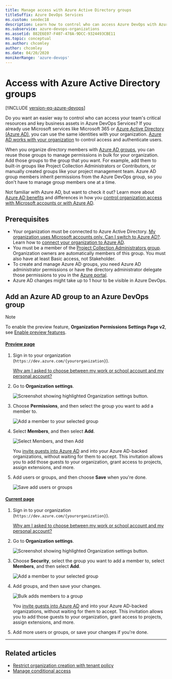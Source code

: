 ```yaml
---
title: Manage access with Azure Active Directory groups
titleSuffix: Azure DevOps Services
ms.custom: seodec18
description: Learn how to control who can access Azure DevOps with Azure Active Directory groups
ms.subservice: azure-devops-organizations
ms.assetid: 882E6E07-F407-478A-9DCC-9324493CBE11
ms.topic: conceptual
ms.author: chcomley
author: chcomley
ms.date: 04/20/2020
monikerRange: 'azure-devops'
---
```



# Access with Azure Active Directory groups

[!INCLUDE [version-eq-azure-devops](../../includes/version-eq-azure-devops.md)]

Do you want an easier way to control who can access your team's critical resources and key business assets in Azure DevOps Services?
If you already use Microsoft services like Microsoft 365 or [Azure Active Directory (Azure AD)](https://azure.microsoft.com/services/active-directory/), you can use the same identities with your organization.
[Azure AD works with your organization](access-with-azure-ad.md) to control access and authenticate users.

When you organize directory members with [Azure AD groups](/azure/active-directory/fundamentals/active-directory-manage-groups), you can reuse those groups to manage permissions in bulk for your organization. Add those groups to the group that you want. For example, add them to built-in groups like Project Collection Administrators or Contributors, or manually created groups like your project management team. Azure AD group members inherit permissions from the Azure DevOps group, so you don't have to manage group members one at a time.

Not familiar with Azure AD, but want to check it out? Learn more about [Azure AD benefits](/azure/active-directory/fundamentals/active-directory-whatis)
and differences in how you [control organization access with Microsoft accounts or with Azure AD](access-with-azure-ad.md).

## Prerequisites

* Your organization must be connected to Azure Active Directory. [My organization uses Microsoft accounts only. Can I switch to Azure AD?](faq-azure-access.yml#ChangeMSA). Learn how to [connect your organization to Azure AD](connect-organization-to-azure-ad.md).
* You must be a member of the [Project Collection Administrators group](../security/look-up-project-collection-administrators.md). Organization owners are automatically members of this group. You must also have at least Basic access, not Stakeholder.
* To create and manage Azure AD groups, you need Azure AD administrator permissions or have the directory administrator delegate those permissions to you in the [Azure portal](https://portal.azure.com).
* Azure AD changes might take up to 1 hour to be visible in Azure DevOps.

## Add an Azure AD group to an Azure DevOps group

> [!NOTE]   
> To enable the preview feature, **Organization Permissions Settings Page v2**, see [Enable preview features](../../project/navigation/preview-features.md).

#### [Preview page](#tab/preview-page) 

1. Sign in to your organization (```https://dev.azure.com/{yourorganization}```).

    [Why am I asked to choose between my work or school account and my personal account?](faq-user-and-permissions-management.yml#ChooseOrgAcctMSAcct)

2.  Go to **Organization settings**.

    ![Screenshot showing highlighted Organization settings button.](../../media/settings/open-admin-settings-vert.png)

3. Choose **Permissions**, and then select the group you want to add a member to.

   ![Add a member to your selected group](media/user-hub/choose-permissions-select-group.png)

4. Select **Members**, and then select **Add**.

    ![Select Members, and then Add](media/user-hub/select-members-add.png)

    You [invite guests into Azure AD](https://devblogs.microsoft.com/devops/inviting-directory-guests-to-aad-backed-vsts-accounts/) and into your Azure AD-backed organizations, without waiting for them to accept. This invitation allows you to add those guests to your organization, grant access to projects, assign extensions, and more.

5. Add users or groups, and then choose **Save** when you're done.

   ![Save add users or groups](media/user-hub/save-add-users-groups.png)

#### [Current page](#tab/current-page)

1. Sign in to your organization (```https://dev.azure.com/{yourorganization}```).

    [Why am I asked to choose between my work or school account and my personal account?](faq-user-and-permissions-management.yml#ChooseOrgAcctMSAcct)

2.  Go to **Organization settings**.

    ![Screenshot showing highlighted Organization settings button.](../../media/settings/open-admin-settings-vert.png)

3. Choose **Security**, select the group you want to add a member to, select **Members**, and then select **Add**.

   ![Add a member to your selected group](media/manage-azure-ad-groups/admin-settings-security-choose-group-add-member.png)
4. Add groups, and then save your changes.

    ![Bulk adds members to a group](media/manage-azure-ad-groups/bulk-add-groups.png)

    You [invite guests into Azure AD](https://devblogs.microsoft.com/devops/inviting-directory-guests-to-aad-backed-vsts-accounts/) and into your Azure AD-backed organizations, without waiting for them to accept. This invitation allows you to add those guests to your organization, grant access to projects, assign extensions, and more.

5. Add more users or groups, or save your changes if you're done.

* * *

## Related articles

- [Restrict organization creation with tenant policy](azure-ad-tenant-policy-restrict-org-creation.md)
- [Manage conditional access](change-application-access-policies.md)